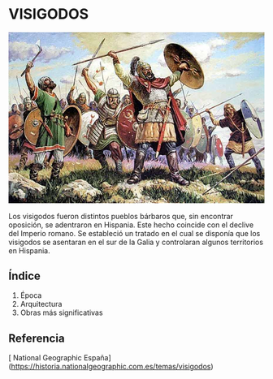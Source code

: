 # VISIGODOS

![visigodos](img/visigodos.jpg)

Los visigodos fueron distintos pueblos bárbaros que, sin encontrar oposición, se
adentraron en Hispania. Este hecho coincide con el declive del Imperio romano. Se 
estableció un tratado en el cual se disponía que los visigodos se asentaran en el sur de la Galia y controlaran algunos territorios en Hispania.


## Índice
1. Época
2. Arquitectura
3. Obras más significativas

## Referencia

[ National Geographic España] (https://historia.nationalgeographic.com.es/temas/visigodos) 
